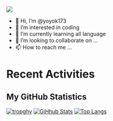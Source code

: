 ![](https://komarev.com/ghpvc/?username=yoyok173&color=blue)

- 👋 Hi, I’m @yoyok173
- 👀 I’m interested in coding
- 🌱 I’m currently learning all language 
- 💞️ I’m looking to collaborate on ...
- 📫 How to reach me ...


# Recent Activities

<!--START_SECTION:activity-->
<!--END_SECTION:activity-->

## My GitHub Statistics

[![tropghy](https://github-profile-trophy.vercel.app/?username=yoyok173&theme=dracula)](https://github.com/yoyok173)
[![GiHhub Stats](https://github-readme-stats.vercel.app/api?username=yoyok173&show_icons=true&theme=dark&count_private=true)](https://github.com/yoyok173)
[![Top Langs](https://github-readme-stats.vercel.app/api/top-langs/?username=yoyok173&layout=compact&theme=dark)](https://github.com/yoyok173)

<!---
yoyok173/yoyok173 is a ✨ special ✨ repository because its `README.md` (this file) appears on your GitHub profile.
You can click the Preview link to take a look at your changes.
--->
